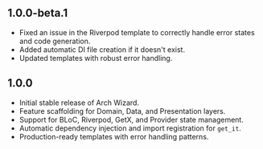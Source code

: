 ## 1.0.0-beta.1

- Fixed an issue in the Riverpod template to correctly handle error states and code generation.
- Added automatic DI file creation if it doesn't exist.
- Updated templates with robust error handling.

## 1.0.0

- Initial stable release of Arch Wizard.
- Feature scaffolding for Domain, Data, and Presentation layers.
- Support for BLoC, Riverpod, GetX, and Provider state management.
- Automatic dependency injection and import registration for `get_it`.
- Production-ready templates with error handling patterns.